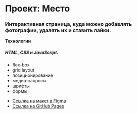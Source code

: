 # Проект: Место

### Интерактивная страница, куда можно добавлять фотографии, удалять их и ставить лайки.

**Технологии**

##### HTML, CSS и JavaScript.

- flex-box
- grid layout
- позиционирование
- медиа-запросы
- шрифты
- формы

* [Ссылка на макет в Figma](https://www.figma.com/file/2cn9N9jSkmxD84oJik7xL7/JavaScript.-Sprint-4?node-id=0%3A1)
* [Ссылка на GitHub Pages](https://nikitastruchkov.github.io/mesto/index.html)
